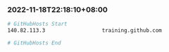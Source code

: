 
###  2022-11-18T22:18:10+08:00
```bash
# GitHubHosts Start
140.82.113.3                  training.github.com

# GitHubHosts End

```


